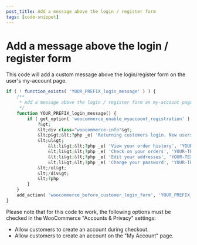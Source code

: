 ```yaml
---
post_title: Add a message above the login / register form
tags: [code-snippet]
---
```


# Add a message above the login / register form

This code will add a custom message above the login/register form on the user's my-account page.

```php
if ( ! function_exists( 'YOUR_PREFIX_login_message' ) ) {
    /**
     * Add a message above the login / register form on my-account page
     */
    function YOUR_PREFIX_login_message() {
        if ( get_option( 'woocommerce_enable_myaccount_registration' ) == 'yes' ) {
            ?&gt;
            &lt;div class="woocommerce-info"&gt;
            &lt;p&gt;&lt;?php _e( 'Returning customers login. New users register for next time so you can:', 'YOUR-TEXTDOMAIN' ); ?&gt;&lt;/p&gt;
            &lt;ul&gt;
                &lt;li&gt;&lt;?php _e( 'View your order history', 'YOUR-TEXTDOMAIN' ); ?&gt;&lt;/li&gt;
                &lt;li&gt;&lt;?php _e( 'Check on your orders', 'YOUR-TEXTDOMAIN' ); ?&gt;&lt;/li&gt;
                &lt;li&gt;&lt;?php _e( 'Edit your addresses', 'YOUR-TEXTDOMAIN' ); ?&gt;&lt;/li&gt;
                &lt;li&gt;&lt;?php _e( 'Change your password', 'YOUR-TEXTDOMAIN' ); ?&gt;&lt;/li&gt;
            &lt;/ul&gt;
            &lt;/div&gt;
            &lt;?php
        }
    }
    add_action( 'woocommerce_before_customer_login_form', 'YOUR_PREFIX_login_message' );
}
```

Please note that for this code to work, the following options must be checked in the WooCommerce "Accounts & Privacy" settings:

-   Allow customers to create an account during checkout.
-   Allow customers to create an account on the "My Account" page.
